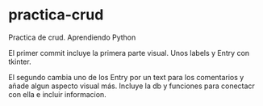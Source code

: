 # practica-crud
Practica de crud. Aprendiendo Python

El primer commit incluye la primera parte visual. Unos labels y Entry con tkinter.

El segundo cambia uno de los Entry por un text para los comentarios y añade algun aspecto visual más. 
Incluye la db y funciones para conectacr con ella e incluir informacion.

